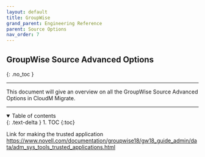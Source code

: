 ```yaml
---
layout: default
title: GroupWise
grand_parent: Engineering Reference
parent: Source Options
nav_order: 7
---
```


## GroupWise Source Advanced Options
{: .no_toc }

---
This document will give an overview on all the GroupWise Source Advanced Options in CloudM Migrate. 

---
<a name="top"></a>
<details open markdown="block">
  <summary>
    Table of contents
  </summary>
  {: .text-delta }
1. TOC
{:toc}
</details>

Link for making the trusted application
https://www.novell.com/documentation/groupwise18/gw18_guide_admin/data/adm_sys_tools_trusted_applications.html
